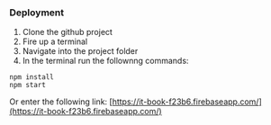 ### Deployment

1. Clone the github project
2. Fire up a terminal 
3. Navigate into the project folder
4. In the terminal run the follownng commands: 

```
npm install
npm start
```

Or enter the following link:
[https://it-book-f23b6.firebaseapp.com/](https://it-book-f23b6.firebaseapp.com/)
